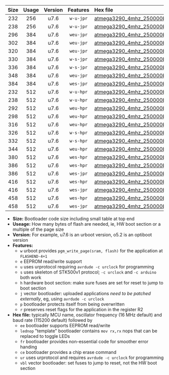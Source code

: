 |Size|Usage|Version|Features|Hex file|
|:-:|:-:|:-:|:-:|:--|
|232|256|u7.6|`w-u-jpr`|[atmega3290_4mhz_250000bps_ur_vbl.hex](https://raw.githubusercontent.com/stefanrueger/urboot/main/atmega3290_4mhz_250000bps_ur_vbl.hex)|
|238|256|u7.6|`w-u-jpr`|[atmega3290_4mhz_250000bps_lednop_ur_vbl.hex](https://raw.githubusercontent.com/stefanrueger/urboot/main/atmega3290_4mhz_250000bps_lednop_ur_vbl.hex)|
|296|384|u7.6|`weu-jpr`|[atmega3290_4mhz_250000bps_ee_ur_vbl.hex](https://raw.githubusercontent.com/stefanrueger/urboot/main/atmega3290_4mhz_250000bps_ee_ur_vbl.hex)|
|302|384|u7.6|`weu-jpr`|[atmega3290_4mhz_250000bps_ee_lednop_ur_vbl.hex](https://raw.githubusercontent.com/stefanrueger/urboot/main/atmega3290_4mhz_250000bps_ee_lednop_ur_vbl.hex)|
|320|384|u7.6|`weu-jpr`|[atmega3290_4mhz_250000bps_ee_lednop_fr_ur_vbl.hex](https://raw.githubusercontent.com/stefanrueger/urboot/main/atmega3290_4mhz_250000bps_ee_lednop_fr_ur_vbl.hex)|
|330|384|u7.6|`w-s-jpr`|[atmega3290_4mhz_250000bps_vbl.hex](https://raw.githubusercontent.com/stefanrueger/urboot/main/atmega3290_4mhz_250000bps_vbl.hex)|
|336|384|u7.6|`w-s-jpr`|[atmega3290_4mhz_250000bps_lednop_vbl.hex](https://raw.githubusercontent.com/stefanrueger/urboot/main/atmega3290_4mhz_250000bps_lednop_vbl.hex)|
|348|384|u7.6|`weu-jpr`|[atmega3290_4mhz_250000bps_ee_lednop_fr_ce_ur_vbl.hex](https://raw.githubusercontent.com/stefanrueger/urboot/main/atmega3290_4mhz_250000bps_ee_lednop_fr_ce_ur_vbl.hex)|
|384|384|u7.6|`wes-jpr`|[atmega3290_4mhz_250000bps_ee_vbl.hex](https://raw.githubusercontent.com/stefanrueger/urboot/main/atmega3290_4mhz_250000bps_ee_vbl.hex)|
|232|512|u7.6|`w-u-hpr`|[atmega3290_4mhz_250000bps_ur.hex](https://raw.githubusercontent.com/stefanrueger/urboot/main/atmega3290_4mhz_250000bps_ur.hex)|
|238|512|u7.6|`w-u-hpr`|[atmega3290_4mhz_250000bps_lednop_ur.hex](https://raw.githubusercontent.com/stefanrueger/urboot/main/atmega3290_4mhz_250000bps_lednop_ur.hex)|
|292|512|u7.6|`weu-hpr`|[atmega3290_4mhz_250000bps_ee_ur.hex](https://raw.githubusercontent.com/stefanrueger/urboot/main/atmega3290_4mhz_250000bps_ee_ur.hex)|
|298|512|u7.6|`weu-hpr`|[atmega3290_4mhz_250000bps_ee_lednop_ur.hex](https://raw.githubusercontent.com/stefanrueger/urboot/main/atmega3290_4mhz_250000bps_ee_lednop_ur.hex)|
|316|512|u7.6|`weu-hpr`|[atmega3290_4mhz_250000bps_ee_lednop_fr_ur.hex](https://raw.githubusercontent.com/stefanrueger/urboot/main/atmega3290_4mhz_250000bps_ee_lednop_fr_ur.hex)|
|326|512|u7.6|`w-s-hpr`|[atmega3290_4mhz_250000bps.hex](https://raw.githubusercontent.com/stefanrueger/urboot/main/atmega3290_4mhz_250000bps.hex)|
|332|512|u7.6|`w-s-hpr`|[atmega3290_4mhz_250000bps_lednop.hex](https://raw.githubusercontent.com/stefanrueger/urboot/main/atmega3290_4mhz_250000bps_lednop.hex)|
|344|512|u7.6|`weu-hpr`|[atmega3290_4mhz_250000bps_ee_lednop_fr_ce_ur.hex](https://raw.githubusercontent.com/stefanrueger/urboot/main/atmega3290_4mhz_250000bps_ee_lednop_fr_ce_ur.hex)|
|380|512|u7.6|`wes-hpr`|[atmega3290_4mhz_250000bps_ee.hex](https://raw.githubusercontent.com/stefanrueger/urboot/main/atmega3290_4mhz_250000bps_ee.hex)|
|386|512|u7.6|`wes-hpr`|[atmega3290_4mhz_250000bps_ee_lednop.hex](https://raw.githubusercontent.com/stefanrueger/urboot/main/atmega3290_4mhz_250000bps_ee_lednop.hex)|
|386|512|u7.6|`wes-jpr`|[atmega3290_4mhz_250000bps_ee_lednop_vbl.hex](https://raw.githubusercontent.com/stefanrueger/urboot/main/atmega3290_4mhz_250000bps_ee_lednop_vbl.hex)|
|416|512|u7.6|`wes-hpr`|[atmega3290_4mhz_250000bps_ee_lednop_fr.hex](https://raw.githubusercontent.com/stefanrueger/urboot/main/atmega3290_4mhz_250000bps_ee_lednop_fr.hex)|
|416|512|u7.6|`wes-jpr`|[atmega3290_4mhz_250000bps_ee_lednop_fr_vbl.hex](https://raw.githubusercontent.com/stefanrueger/urboot/main/atmega3290_4mhz_250000bps_ee_lednop_fr_vbl.hex)|
|458|512|u7.6|`wes-hpr`|[atmega3290_4mhz_250000bps_ee_lednop_fr_ce.hex](https://raw.githubusercontent.com/stefanrueger/urboot/main/atmega3290_4mhz_250000bps_ee_lednop_fr_ce.hex)|
|458|512|u7.6|`wes-jpr`|[atmega3290_4mhz_250000bps_ee_lednop_fr_ce_vbl.hex](https://raw.githubusercontent.com/stefanrueger/urboot/main/atmega3290_4mhz_250000bps_ee_lednop_fr_ce_vbl.hex)|

- **Size:** Bootloader code size including small table at top end
- **Useage:** How many bytes of flash are needed, ie, HW boot section or a multiple of the page size
- **Version:** For example, u7.6 is an urboot version, o5.2 is an optiboot version
- **Features:**
  + `w` urboot provides `pgm_write_page(sram, flash)` for the application at `FLASHEND-4+1`
  + `e` EEPROM read/write support
  + `u` uses urprotocol requiring `avrdude -c urclock` for programming
  + `s` uses skeleton of STK500v1 protocol; `-c urclock` and `-c arduino` both work
  + `h` hardware boot section: make sure fuses are set for reset to jump to boot section
  + `j` vector bootloader: uploaded applications *need to be patched externally*, eg, using `avrdude -c urclock`
  + `p` bootloader protects itself from being overwritten
  + `r` preserves reset flags for the application in the register R2
- **Hex file:** typically MCU name, oscillator frequency (16 MHz default) and baud rate (115200 default) followed by
  + `ee` bootloader supports EEPROM read/write
  + `lednop` "template" bootloader contains `mov rx,rx` nops that can be replaced to toggle LEDs
  + `fr` bootloader provides non-essential code for smoother error handing
  + `ce` bootloader provides a chip erase command
  + `ur` uses urprotocol and requires `avrdude -c urclock` for programming
  + `vbl` vector bootloader: set fuses to jump to reset, not the HW boot section
